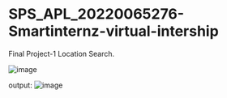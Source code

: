 # SPS_APL_20220065276-Smartinternz-virtual-intership

Final Project-1 
Location Search.

![image](https://user-images.githubusercontent.com/109082271/191327661-e4dbf2f7-c7a3-4101-9d78-4ff9be823535.png)

 output:
        ![image](https://user-images.githubusercontent.com/109082271/191331233-8e2b3e59-6ad3-4c17-a99d-174a8447d67f.png)




